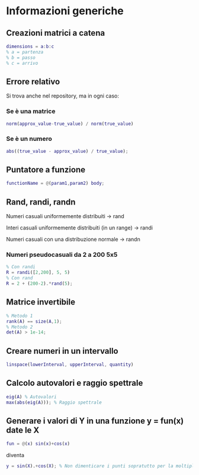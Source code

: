 # Informazioni generiche

## Creazioni matrici a catena

```matlab
dimensions = a:b:c
% a = partenza
% b = passo
% c = arrivo
```

## Errore relativo

Si trova anche nel repository, ma in ogni caso:
### Se è una matrice
```matlab
norm(approx_value-true_value) / norm(true_value)
```
### Se è un numero
```matlab
abs((true_value - approx_value) / true_value);
```

## Puntatore a funzione
```matlab
functionName = @(param1,param2) body;
```

## Rand, randi, randn
Numeri casuali uniformemente distribuiti &rarr; rand

Interi casuali uniformemente distribuiti (in un range) &rarr; randi

Numeri casuali con una distribuzione normale &rarr; randn

### Numeri pseudocasuali da 2 a 200 5x5
```matlab
% Con randi
R = randi([2,200], 5, 5)
% Con rand
R = 2 + (200-2).*rand(5);
```
## Matrice invertibile
```matlab
% Metodo 1
rank(A) == size(A,1);
% Metodo 2
det(A) > 1e-14;
```

## Creare numeri in un intervallo
```matlab
linspace(lowerInterval, upperInterval, quantity)
```
## Calcolo autovalori e raggio spettrale
```matlab
eig(A) % Autovalori
max(abs(eig(A))); % Raggio spettrale
```

## Generare i valori di Y in una funzione y = fun(x) date le X
```matlab
fun = @(x) sin(x)+cos(x)
```
diventa
```matlab
y = sin(X).+cos(X); % Non dimenticare i punti sopratutto per la moltiplicazione!
```


